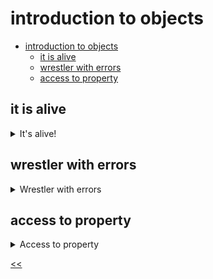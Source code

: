 # introduction to objects

- [introduction to objects](#introduction-to-objects)
  - [it is alive](#it-is-alive)
  - [wrestler with errors](#wrestler-with-errors)
  - [access to property](#access-to-property)
 
## it is alive
<details>
<summary>It's alive!</summary>

### description
Create an object named `robot` with the following properties:

* `model` with the value `"RX9000"`
* `year` with the value `2024`
* `canDance` with the value `true`.

### examples
**Sample Input 1:**
```
```

**Sample Output 1:**
```
RX9000
2024
true
```

### solution
[robot.js](./robot.js)

</details>
 
## wrestler with errors
<details>
<summary>Wrestler with errors</summary>

### description
A lot of errors are hidden in the code below. Find and fix them all!

```javascript
let song(
    name: "Twinkle, Twinkle, Little Star",
    author: Jane Taylor,
    date: 1806,
);
```

### solution
[wrestler.js](./wrestler.js)

</details>
 
## access to property
<details>
<summary>Access to property</summary>

### description
Suppose you need to know the `price` of the `product`. Print this object property to the console.

### solution
[access.js](./access.js)

</details>

[<<](../../../README.md)
<!--
:%s/\(Sample \(Input\|Output\) \d:\)\n\(.*\)/```\r\r**\1**\r```\3/gc
-->
